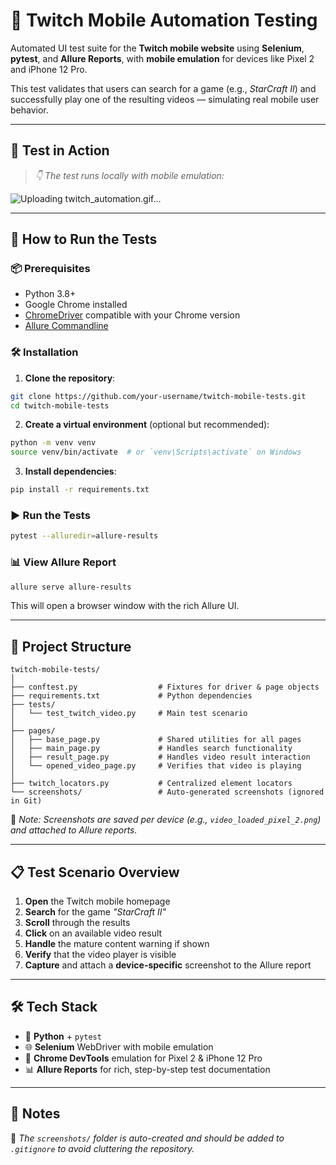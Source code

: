 # 📱 Twitch Mobile Automation Testing

Automated UI test suite for the **Twitch mobile website** using **Selenium**, **pytest**, and **Allure Reports**, with **mobile emulation** for devices like Pixel 2 and iPhone 12 Pro.

This test validates that users can search for a game (e.g., _StarCraft II_) and successfully play one of the resulting videos — simulating real mobile user behavior.

---

## 🎥 Test in Action

> _👇 The test runs locally with mobile emulation:_
  
![Uploading twitch_automation.gif…]()


---

## 🚀 How to Run the Tests

### 📦 Prerequisites

- Python 3.8+
- Google Chrome installed
- [ChromeDriver](https://sites.google.com/a/chromium.org/chromedriver/) compatible with your Chrome version
- [Allure Commandline](https://docs.qameta.io/allure/#_installing_a_commandline)

### 🛠 Installation

1. **Clone the repository**:

```bash
git clone https://github.com/your-username/twitch-mobile-tests.git
cd twitch-mobile-tests
```

2. **Create a virtual environment** (optional but recommended):

```bash
python -m venv venv
source venv/bin/activate  # or `venv\Scripts\activate` on Windows
```

3. **Install dependencies**:

```bash
pip install -r requirements.txt
```

### ▶️ Run the Tests

```bash
pytest --alluredir=allure-results
```

### 📊 View Allure Report

```bash
allure serve allure-results
```

This will open a browser window with the rich Allure UI.

---

## 🧱 Project Structure

```
twitch-mobile-tests/
│
├── conftest.py                  # Fixtures for driver & page objects
├── requirements.txt             # Python dependencies
├── tests/
│   └── test_twitch_video.py     # Main test scenario
│
├── pages/
│   ├── base_page.py             # Shared utilities for all pages
│   ├── main_page.py             # Handles search functionality
│   ├── result_page.py           # Handles video result interaction
│   └── opened_video_page.py     # Verifies that video is playing
│
├── twitch_locators.py           # Centralized element locators
└── screenshots/                 # Auto-generated screenshots (ignored in Git)
```

📝 _Note: Screenshots are saved per device (e.g., `video_loaded_pixel_2.png`) and attached to Allure reports._

---

## 📋 Test Scenario Overview

1. **Open** the Twitch mobile homepage  
2. **Search** for the game _"StarCraft II"_  
3. **Scroll** through the results  
4. **Click** on an available video result  
5. **Handle** the mature content warning if shown  
6. **Verify** that the video player is visible  
7. **Capture** and attach a **device-specific** screenshot to the Allure report  

---

## 🛠 Tech Stack

- 🐍 **Python** + `pytest`  
- 🌐 **Selenium** WebDriver with mobile emulation  
- 📱 **Chrome DevTools** emulation for Pixel 2 & iPhone 12 Pro  
- 📊 **Allure Reports** for rich, step-by-step test documentation  

---

## 📄 Notes

📁 _The `screenshots/` folder is auto-created and should be added to `.gitignore` to avoid cluttering the repository._

